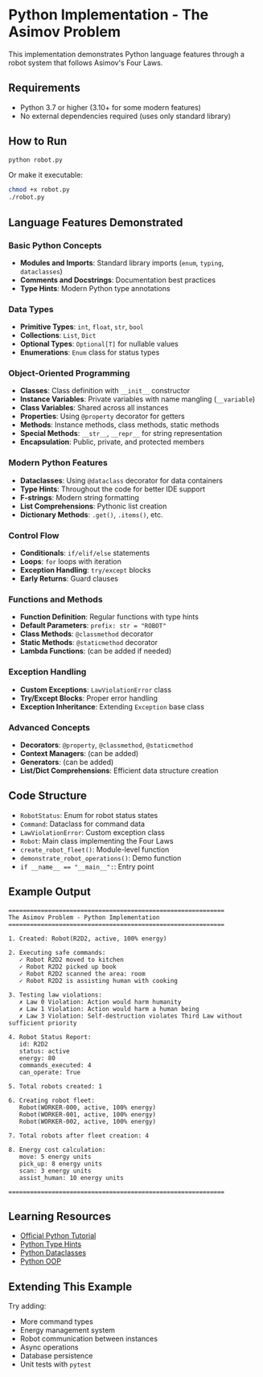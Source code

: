 # Python Implementation - The Asimov Problem

This implementation demonstrates Python language features through a robot system that follows Asimov's Four Laws.

## Requirements

- Python 3.7 or higher (3.10+ for some modern features)
- No external dependencies required (uses only standard library)

## How to Run

```bash
python robot.py
```

Or make it executable:
```bash
chmod +x robot.py
./robot.py
```

## Language Features Demonstrated

### Basic Python Concepts
- **Modules and Imports**: Standard library imports (`enum`, `typing`, `dataclasses`)
- **Comments and Docstrings**: Documentation best practices
- **Type Hints**: Modern Python type annotations

### Data Types
- **Primitive Types**: `int`, `float`, `str`, `bool`
- **Collections**: `List`, `Dict`
- **Optional Types**: `Optional[T]` for nullable values
- **Enumerations**: `Enum` class for status types

### Object-Oriented Programming
- **Classes**: Class definition with `__init__` constructor
- **Instance Variables**: Private variables with name mangling (`__variable`)
- **Class Variables**: Shared across all instances
- **Properties**: Using `@property` decorator for getters
- **Methods**: Instance methods, class methods, static methods
- **Special Methods**: `__str__`, `__repr__` for string representation
- **Encapsulation**: Public, private, and protected members

### Modern Python Features
- **Dataclasses**: Using `@dataclass` decorator for data containers
- **Type Hints**: Throughout the code for better IDE support
- **F-strings**: Modern string formatting
- **List Comprehensions**: Pythonic list creation
- **Dictionary Methods**: `.get()`, `.items()`, etc.

### Control Flow
- **Conditionals**: `if/elif/else` statements
- **Loops**: `for` loops with iteration
- **Exception Handling**: `try/except` blocks
- **Early Returns**: Guard clauses

### Functions and Methods
- **Function Definition**: Regular functions with type hints
- **Default Parameters**: `prefix: str = "ROBOT"`
- **Class Methods**: `@classmethod` decorator
- **Static Methods**: `@staticmethod` decorator
- **Lambda Functions**: (can be added if needed)

### Exception Handling
- **Custom Exceptions**: `LawViolationError` class
- **Try/Except Blocks**: Proper error handling
- **Exception Inheritance**: Extending `Exception` base class

### Advanced Concepts
- **Decorators**: `@property`, `@classmethod`, `@staticmethod`
- **Context Managers**: (can be added)
- **Generators**: (can be added)
- **List/Dict Comprehensions**: Efficient data structure creation

## Code Structure

- `RobotStatus`: Enum for robot status states
- `Command`: Dataclass for command data
- `LawViolationError`: Custom exception class
- `Robot`: Main class implementing the Four Laws
- `create_robot_fleet()`: Module-level function
- `demonstrate_robot_operations()`: Demo function
- `if __name__ == "__main__":`: Entry point

## Example Output

```
============================================================
The Asimov Problem - Python Implementation
============================================================

1. Created: Robot(R2D2, active, 100% energy)

2. Executing safe commands:
   ✓ Robot R2D2 moved to kitchen
   ✓ Robot R2D2 picked up book
   ✓ Robot R2D2 scanned the area: room
   ✓ Robot R2D2 is assisting human with cooking

3. Testing law violations:
   ✗ Law 0 Violation: Action would harm humanity
   ✗ Law 1 Violation: Action would harm a human being
   ✗ Law 3 Violation: Self-destruction violates Third Law without sufficient priority

4. Robot Status Report:
   id: R2D2
   status: active
   energy: 80
   commands_executed: 4
   can_operate: True

5. Total robots created: 1

6. Creating robot fleet:
   Robot(WORKER-000, active, 100% energy)
   Robot(WORKER-001, active, 100% energy)
   Robot(WORKER-002, active, 100% energy)

7. Total robots after fleet creation: 4

8. Energy cost calculation:
   move: 5 energy units
   pick_up: 8 energy units
   scan: 3 energy units
   assist_human: 10 energy units

============================================================
```

## Learning Resources

- [Official Python Tutorial](https://docs.python.org/3/tutorial/)
- [Python Type Hints](https://docs.python.org/3/library/typing.html)
- [Python Dataclasses](https://docs.python.org/3/library/dataclasses.html)
- [Python OOP](https://docs.python.org/3/tutorial/classes.html)

## Extending This Example

Try adding:
- More command types
- Energy management system
- Robot communication between instances
- Async operations
- Database persistence
- Unit tests with `pytest`
